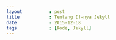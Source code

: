 ```yaml
---
layout          : post
title           : Tentang If-nya Jekyll
date            : 2015-12-18
tags            : [Kode, Jekyll]
---
```


<script src="https://gist.github.com/nadymain/83b5ce3d9563092ca8c3.js"></script>